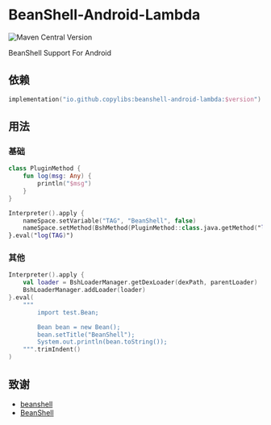 # BeanShell-Android-Lambda

![Maven Central Version](https://img.shields.io/maven-central/v/io.github.copylibs/beanshell-android-lambda)

BeanShell Support For Android

## 依赖

```kotlin
implementation("io.github.copylibs:beanshell-android-lambda:$version")
```

## 用法

### 基础

```kotlin
class PluginMethod {
    fun log(msg: Any) {
        println("$msg")
    }
}

Interpreter().apply {
    nameSpace.setVariable("TAG", "BeanShell", false)
    nameSpace.setMethod(BshMethod(PluginMethod::class.java.getMethod("log", Any::class.java), PluginMethod()))
}.eval("log(TAG)")
```

### 其他

```kotlin
Interpreter().apply {
    val loader = BshLoaderManager.getDexLoader(dexPath, parentLoader)
    BshLoaderManager.addLoader(loader)
}.eval(
    """
        import test.Bean;

        Bean bean = new Bean(); 
        bean.setTitle("BeanShell");
        System.out.println(bean.toString());
    """.trimIndent()
)
```

## 致谢

- [beanshell](https://github.com/beanshell/beanshell)
- [BeanShell](https://github.com/Hicores/BeanShell)
